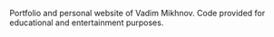 Portfolio and personal website of Vadim Mikhnov. Code provided for educational and entertainment purposes.
